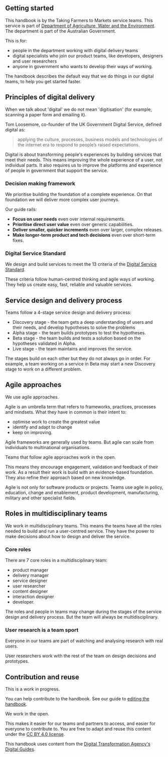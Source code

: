 ## Getting started

This handbook is by the Taking Farmers to Markets service teams. This service is part of [Department of Agriculture, Water and the Environment](https://www.awe.gov.au/). The department is part of the Australian Government.

This is for:
* people in the department working with digital delivery teams
* digital specialists who join our product teams, like developers, designers and user researchers
* anyone in government who wants to develop their ways of working.

The handbook describes the default way that we do things in our digital teams, to help you get started faster.

## Principles of digital delivery

When we talk about 'digital' we do not mean 'digitisation' (for example, scanning a paper form and emailing it).

Tom Loosemore, co-founder of the UK Government Digital Service, defined digital as:
> applying the culture, processes, business models and technologies of the internet era to respond to people’s raised expectations.

Digital is about transforming people's experiences by building services that meet their needs. This means improving the whole experience of a user, not individual parts. It also requires us to improve the platforms and experience of people in government that support the service.

### Decision making framework
We prioritise building the foundation of a complete experience. On that foundation we will deliver more complex user journeys.

Our guide rails:
* **Focus on user needs** even over internal requirements.
* **Prioritise direct user value** even over generic capabilities.
* **Deliver smaller, quicker increments** even over larger, complex releases.
* **Make longer-term product and tech decisions** even over short-term fixes.

### Digital Service Standard

We design and build services to meet the 13 criteria of the [Digital Service Standard](https://www.dta.gov.au/help-and-advice/digital-service-standard/digital-service-standard-criteria).

These criteria follow human-centred thinking and agile ways of working. They help us create easy, fast, reliable and valuable services.

## Service design and delivery process

Teams follow a 4-stage service design and delivery process:

* Discovery stage - the team gets a deep understanding of users and their needs, and develop hypotheses to solve the problems
* Alpha stage - the team builds prototypes to test the hypotheses.
* Beta stage - the team builds and tests a solution based on the hypotheses validated in Alpha.
* Live stage - the team maintains and improves the service.

The stages build on each other but they do not always go in order. For example, a team working on a service in Beta may start a new Discovery stage to work on a different problem.

## Agile approaches

We use agile approaches.

Agile is an umbrella term that refers to frameworks, practices, processes and mindsets. What they have in common is their intent to:

* optimise work to create the greatest value
* identify and adapt to change
* keep on improving.

Agile frameworks are generally used by teams. But agile can scale from individuals to multinational organisations.

Teams that follow agile approaches work in the open.

This means they encourage engagement, validation and feedback of their work. As a result their work is build with an evidence-based foundation. They also refine their approach based on new knowledge.

Agile is not only for software products or projects. Teams use agile in policy, education, change and enablement, product development, manufacturing, military and other specialist fields.

## Roles in multidisciplinary teams

We work in multidisciplinary teams. This means the teams have all the roles needed to build and run a user-centred service. They have the power to make decisions about how to design and deliver the service.

### Core roles
There are 7 core roles in a multidisciplinary team:

* product manager
* delivery manager
* service designer
* user researcher
* content designer
* interaction designer
* developer.

The roles and people in teams may change during the stages of the service design and delivery process. But the team will always be multidisciplinary.

### User research is a team sport

Everyone in our teams are part of watching and analysing research with real users.

User researchers work with the rest of the team on design decisions and prototypes.

## Contribution and reuse

This is a work in progress.

You can help contribute to the handbook. See our guide to [editing the handbook](./about-handbook/editing/).

We work in the open.

This makes it easier for our teams and partners to access, and easier for everyone to contribute to. You are free to adapt and reuse this content under the [CC BY 4.0 license](https://creativecommons.org/licenses/by/4.0/).

This handbook uses content from the [Digital Transformation Agency's Digital Guides](https://guides.service.gov.au/).
